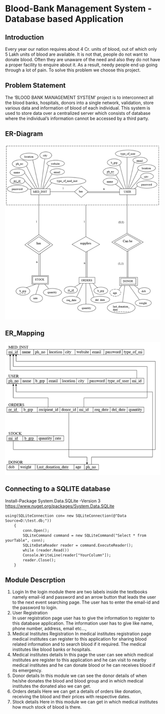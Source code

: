# Blood-Bank Management System - Database based Application
## Introduction
Every year our nation requires about 4 Cr. units of blood, out of which only 5 Lakh units of blood are available. It is not that, people do not want to donate blood. Often they are unaware of the need and also they do not have a proper facility to enquire about it. As a result, needy people end up going through a lot of pain. To solve this problem we choose this project.

## Problem Statement
The ‘BLOOD BANK MANAGEMENT SYSTEM’ project is to interconnect all the blood banks, hospitals, donors into a single network, validation, store various data and information of blood of each individual. This system is used to store data over a centralized server which consists of database where the individual’s information cannot be accessed by a third party.

## ER-Diagram
![Image of ER-Diagram](https://github.com/Revanthpn/BloodBank/blob/master/BloodBank/BloodBank/Resources/ER-diagram.PNG)

## ER_Mapping
![Image of ER-Diagram](https://github.com/Revanthpn/BloodBank/blob/master/BloodBank/BloodBank/Resources/ER-Mapping.PNG)

## Connecting to a SQLITE database
Install-Package System.Data.SQLite -Version 3 
https://www.nuget.org/packages/System.Data.SQLite
```
using(SQLiteConnection con= new SQLiteConnection(@"Data Source=D:\test.db;"))
    {
        conn.Open();
        SQLiteCommand command = new SQLiteCommand("Select * from yourTable", conn);
        SQLiteDataReader reader = command.ExecuteReader();
        while (reader.Read())
        Console.WriteLine(reader["YourColumn"]);
        reader.Close();
    }
```
## Module Descrption
1. Login
In the login module there are two labels inside the textbooks namely email-id and password and an arrow button that leads the user to the next event searching page. The user has to enter the email-id and the password to login.
2. User Registration      
In user registration page user has to give the information to register to this database application. The information user has to give like name, phone number, address, email etc...,
3. Medical Institutes Registration
In medical institutes registration page medical institutes can register to this application for sharing blood related information and to search blood if it required. The medical institutes like blood banks or hospitals. 
4. Medical institutes details
In this page the user can see which medical institutes are register to this application and he can visit to nearby medical institutes and he can donate blood or he can receives blood if its emergency.
5. Donor details
In this module we can see the donor details of when he/she donates the blood and blood group and in which medical institutes the donated also we can get.
6. Orders details
Here we can get a details of orders like donation, receiving the blood and their prices with respective dates.
7. Stock details
Here in this module we can get in which medical institutes how much stock of blood is there.
